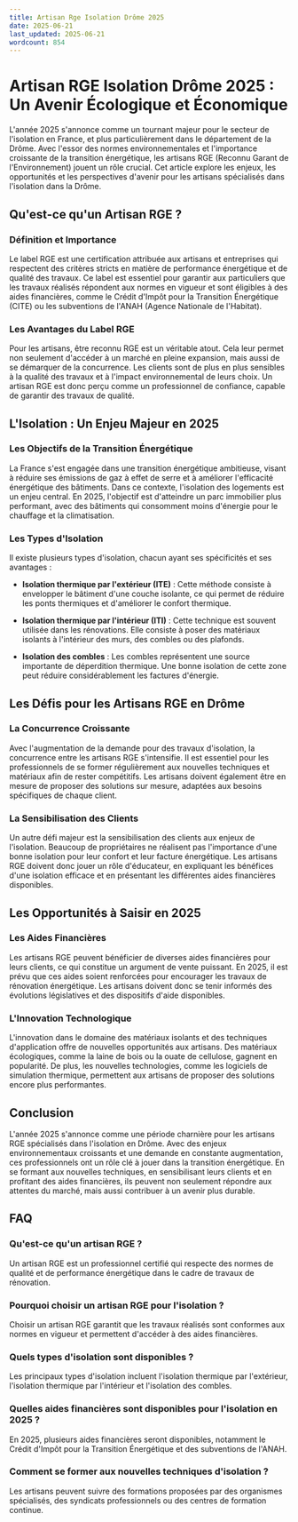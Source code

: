 ```yaml
---
title: Artisan Rge Isolation Drôme 2025
date: 2025-06-21
last_updated: 2025-06-21
wordcount: 854
---
```


# Artisan RGE Isolation Drôme 2025 : Un Avenir Écologique et Économique

L'année 2025 s'annonce comme un tournant majeur pour le secteur de l'isolation en France, et plus particulièrement dans le département de la Drôme. Avec l'essor des normes environnementales et l'importance croissante de la transition énergétique, les artisans RGE (Reconnu Garant de l'Environnement) jouent un rôle crucial. Cet article explore les enjeux, les opportunités et les perspectives d'avenir pour les artisans spécialisés dans l'isolation dans la Drôme.

## Qu'est-ce qu'un Artisan RGE ?

### Définition et Importance

Le label RGE est une certification attribuée aux artisans et entreprises qui respectent des critères stricts en matière de performance énergétique et de qualité des travaux. Ce label est essentiel pour garantir aux particuliers que les travaux réalisés répondent aux normes en vigueur et sont éligibles à des aides financières, comme le Crédit d'Impôt pour la Transition Énergétique (CITE) ou les subventions de l'ANAH (Agence Nationale de l'Habitat).

### Les Avantages du Label RGE

Pour les artisans, être reconnu RGE est un véritable atout. Cela leur permet non seulement d'accéder à un marché en pleine expansion, mais aussi de se démarquer de la concurrence. Les clients sont de plus en plus sensibles à la qualité des travaux et à l'impact environnemental de leurs choix. Un artisan RGE est donc perçu comme un professionnel de confiance, capable de garantir des travaux de qualité.

## L'Isolation : Un Enjeu Majeur en 2025

### Les Objectifs de la Transition Énergétique

La France s'est engagée dans une transition énergétique ambitieuse, visant à réduire ses émissions de gaz à effet de serre et à améliorer l'efficacité énergétique des bâtiments. Dans ce contexte, l'isolation des logements est un enjeu central. En 2025, l'objectif est d'atteindre un parc immobilier plus performant, avec des bâtiments qui consomment moins d'énergie pour le chauffage et la climatisation.

### Les Types d'Isolation

Il existe plusieurs types d'isolation, chacun ayant ses spécificités et ses avantages :

- **Isolation thermique par l'extérieur (ITE)** : Cette méthode consiste à envelopper le bâtiment d'une couche isolante, ce qui permet de réduire les ponts thermiques et d'améliorer le confort thermique.
  
- **Isolation thermique par l'intérieur (ITI)** : Cette technique est souvent utilisée dans les rénovations. Elle consiste à poser des matériaux isolants à l'intérieur des murs, des combles ou des plafonds.

- **Isolation des combles** : Les combles représentent une source importante de déperdition thermique. Une bonne isolation de cette zone peut réduire considérablement les factures d'énergie.

## Les Défis pour les Artisans RGE en Drôme

### La Concurrence Croissante

Avec l'augmentation de la demande pour des travaux d'isolation, la concurrence entre les artisans RGE s'intensifie. Il est essentiel pour les professionnels de se former régulièrement aux nouvelles techniques et matériaux afin de rester compétitifs. Les artisans doivent également être en mesure de proposer des solutions sur mesure, adaptées aux besoins spécifiques de chaque client.

### La Sensibilisation des Clients

Un autre défi majeur est la sensibilisation des clients aux enjeux de l'isolation. Beaucoup de propriétaires ne réalisent pas l'importance d'une bonne isolation pour leur confort et leur facture énergétique. Les artisans RGE doivent donc jouer un rôle d'éducateur, en expliquant les bénéfices d'une isolation efficace et en présentant les différentes aides financières disponibles.

## Les Opportunités à Saisir en 2025

### Les Aides Financières

Les artisans RGE peuvent bénéficier de diverses aides financières pour leurs clients, ce qui constitue un argument de vente puissant. En 2025, il est prévu que ces aides soient renforcées pour encourager les travaux de rénovation énergétique. Les artisans doivent donc se tenir informés des évolutions législatives et des dispositifs d'aide disponibles.

### L'Innovation Technologique

L'innovation dans le domaine des matériaux isolants et des techniques d'application offre de nouvelles opportunités aux artisans. Des matériaux écologiques, comme la laine de bois ou la ouate de cellulose, gagnent en popularité. De plus, les nouvelles technologies, comme les logiciels de simulation thermique, permettent aux artisans de proposer des solutions encore plus performantes.

## Conclusion

L'année 2025 s'annonce comme une période charnière pour les artisans RGE spécialisés dans l'isolation en Drôme. Avec des enjeux environnementaux croissants et une demande en constante augmentation, ces professionnels ont un rôle clé à jouer dans la transition énergétique. En se formant aux nouvelles techniques, en sensibilisant leurs clients et en profitant des aides financières, ils peuvent non seulement répondre aux attentes du marché, mais aussi contribuer à un avenir plus durable.

## FAQ

### Qu'est-ce qu'un artisan RGE ?

Un artisan RGE est un professionnel certifié qui respecte des normes de qualité et de performance énergétique dans le cadre de travaux de rénovation.

### Pourquoi choisir un artisan RGE pour l'isolation ?

Choisir un artisan RGE garantit que les travaux réalisés sont conformes aux normes en vigueur et permettent d'accéder à des aides financières.

### Quels types d'isolation sont disponibles ?

Les principaux types d'isolation incluent l'isolation thermique par l'extérieur, l'isolation thermique par l'intérieur et l'isolation des combles.

### Quelles aides financières sont disponibles pour l'isolation en 2025 ?

En 2025, plusieurs aides financières seront disponibles, notamment le Crédit d'Impôt pour la Transition Énergétique et des subventions de l'ANAH.

### Comment se former aux nouvelles techniques d'isolation ?

Les artisans peuvent suivre des formations proposées par des organismes spécialisés, des syndicats professionnels ou des centres de formation continue.